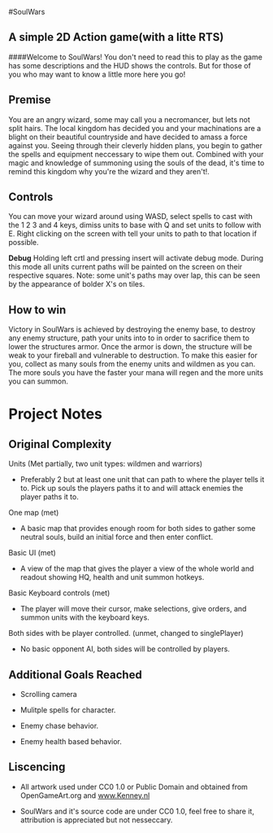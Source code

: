 #SoulWars
## A simple 2D Action game(with a litte RTS)

####Welcome to SoulWars!
You don't need to read this to play as the game has some descriptions and the HUD shows the controls. But for those of you who may want to know a little more here you go!


## Premise

You are an angry wizard, some may call you a necromancer, but lets not split hairs. The local kingdom has decided you and your machinations are a blight on their beautiful countryside and have decided to amass a force against you.
Seeing through their cleverly hidden plans, you begin to gather the spells and equipment neccessary to wipe them out. Combined with your magic and knowledge of summoning using the souls of the dead, it's time to remind this kingdom why you're the wizard and they aren't!.

## Controls

You can move your wizard around using WASD, select spells to cast with the 1 2 3 and 4 keys, dimiss units to base with Q and set units to follow with E. Right clicking on the screen with tell your units to path to that location if possible.

**Debug**
 Holding left crtl and pressing insert will activate debug mode. During this mode all units current paths will be painted on the screen on their respective squares. Note: some unit's paths may over lap, this can be seen by the appearance of bolder X's on tiles.

## How to win

Victory in SoulWars is achieved by destroying the enemy base, to destroy any enemy structure, path your units into to in order to sacrifice them to lower the structures armor. Once the armor is down, the structure will be weak to your fireball and vulnerable to destruction. To make this easier for you, collect as many souls from the enemy units and wildmen as you can. The more souls you have the faster your mana will regen and the more units you can summon.


# Project Notes

## Original Complexity

Units (Met partially, two unit types: wildmen and warriors)

* Preferably 2 but at least one unit that can path to where the player tells it to. Pick up souls the players paths it to and will attack enemies the player paths it to.

One map (met)

* A basic map that provides enough room for both sides to gather some neutral souls, build an initial force and then enter conflict.

Basic UI (met)

* A view of the map that gives the player a view of the whole world and readout showing HQ,  health and unit summon hotkeys.

Basic Keyboard controls (met)

* The player will move their cursor, make selections, give orders, and summon units with the keyboard keys.

Both sides with be player controlled. (unmet, changed to singlePlayer)
* No basic opponent AI, both sides will be controlled by players.


## Additional Goals Reached

* Scrolling camera

* Mulitple spells for character.

* Enemy chase behavior.

* Enemy health based behavior.

## Liscencing

* All artwork used under CC0 1.0 or Public Domain and obtained from OpenGameArt.org and www.Kenney.nl

* SoulWars and it's source code are under CC0 1.0, feel free to share it, attribution is appreciated but not nesseccary.

